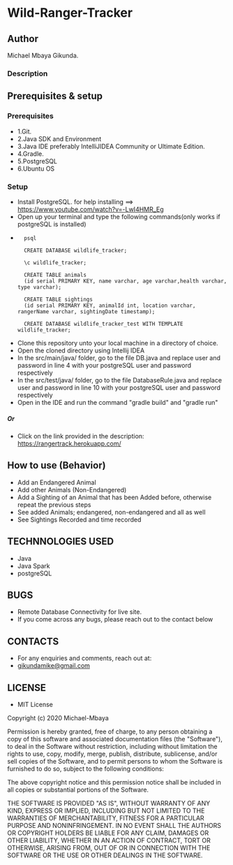 # Wild-Ranger-Tracker

## Author
Michael Mbaya Gikunda.

### Description


## Prerequisites & setup
### Prerequisites
* 1.Git.
* 2.Java SDK and Environment
* 3.Java IDE preferably IntelliJIDEA Community or Ultimate Edition.
* 4.Gradle.
* 5.PostgreSQL
* 6.Ubuntu OS

### Setup

* Install PostgreSQL. for help installing ==> https://www.youtube.com/watch?v=-LwI4HMR_Eg
* Open up your terminal and type the following commands(only works if postgreSQL is installed)
* 
        psql
        
        CREATE DATABASE wildlife_tracker;
        
        \c wildlife_tracker;
        
        CREATE TABLE animals 
        (id serial PRIMARY KEY, name varchar, age varchar,health varchar, type varchar);
        
        CREATE TABLE sightings
        (id serial PRIMARY KEY, animalId int, location varchar, rangerName varchar, sightingDate timestamp);
        
        CREATE DATABASE wildlife_tracker_test WITH TEMPLATE wildlife_tracker;
        
* Clone this repository unto your local machine in a directory of choice.
* Open the cloned directory using Intellij IDEA
* In the src/main/java/ folder, go to the file DB.java and replace user and password in line 4 with your postgreSQL user and password respectively
* In the src/test/java/ folder, go to the file DatabaseRule.java and replace user and password in line 10 with your postgreSQL user and password respectively
* Open in the IDE and run the command "gradle build" and "gradle run"

##### Or
* Click on the link provided in the description: https://rangertrack.herokuapp.com/ 

## How to use (Behavior)

* Add an Endangered Animal
* Add other Animals (Non-Endangered)
* Add a Sighting of an Animal that has been Added before, otherwise repeat the previous steps
* See added Animals; endangered, non-endangered and all as well
* See Sightings Recorded and time recorded

## TECHNNOLOGIES USED

* Java
* Java Spark
* postgreSQL

## BUGS

* Remote Database Connectivity for live site.
* If you come across any bugs, please reach out to the contact below

## CONTACTS

* For any enquiries and comments, reach out at: 
* gikundamike@gmail.com

## LICENSE

* MIT License

Copyright (c) 2020 Michael-Mbaya

Permission is hereby granted, free of charge, to any person obtaining a copy
of this software and associated documentation files (the "Software"), to deal
in the Software without restriction, including without limitation the rights
to use, copy, modify, merge, publish, distribute, sublicense, and/or sell
copies of the Software, and to permit persons to whom the Software is
furnished to do so, subject to the following conditions:

The above copyright notice and this permission notice shall be included in all
copies or substantial portions of the Software.

THE SOFTWARE IS PROVIDED "AS IS", WITHOUT WARRANTY OF ANY KIND, EXPRESS OR
IMPLIED, INCLUDING BUT NOT LIMITED TO THE WARRANTIES OF MERCHANTABILITY,
FITNESS FOR A PARTICULAR PURPOSE AND NONINFRINGEMENT. IN NO EVENT SHALL THE
AUTHORS OR COPYRIGHT HOLDERS BE LIABLE FOR ANY CLAIM, DAMAGES OR OTHER
LIABILITY, WHETHER IN AN ACTION OF CONTRACT, TORT OR OTHERWISE, ARISING FROM,
OUT OF OR IN CONNECTION WITH THE SOFTWARE OR THE USE OR OTHER DEALINGS IN THE
SOFTWARE.
